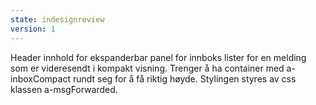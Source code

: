 ```yaml
---
state: indesignreview
version: 1
---
```


Header innhold for ekspanderbar panel for innboks lister for en melding som er videresendt i kompakt visning. Trenger å ha container med a-inboxCompact rundt seg for å få riktig høyde. Stylingen styres av css klassen a-msgForwarded.